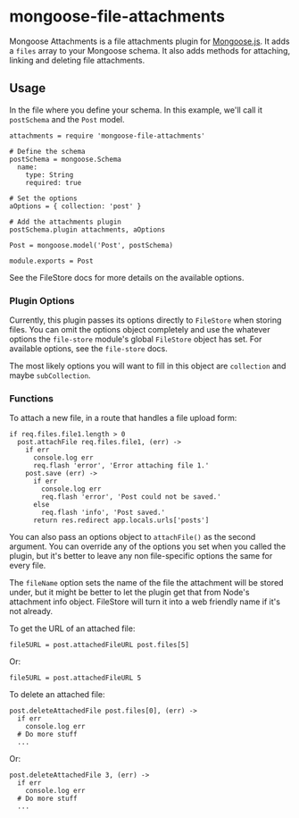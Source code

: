# mongoose-file-attachments #

Mongoose Attachments is a file attachments plugin for
[Mongoose.js](http://mongoosejs.com/). It adds a `files` array to your Mongoose
schema. It also adds methods for attaching, linking and deleting file
attachments.


## Usage ##

In the file where you define your schema. In this example, we'll call it
`postSchema` and the `Post` model.

    attachments = require 'mongoose-file-attachments'

    # Define the schema
    postSchema = mongoose.Schema
      name:
        type: String
        required: true

    # Set the options
    aOptions = { collection: 'post' }

    # Add the attachments plugin
    postSchema.plugin attachments, aOptions

    Post = mongoose.model('Post', postSchema)

    module.exports = Post

See the FileStore docs for more details on the available options.

### Plugin Options ###

Currently, this plugin passes its options directly to `FileStore` when storing
files. You can omit the options object completely and use the whatever options
the `file-store` module's global `FileStore` object has set. For available
options, see the `file-store` docs.

 The most likely options you will want to fill in this object are
`collection` and maybe `subCollection`.

### Functions ###

To attach a new file, in a route that handles a file upload form:

    if req.files.file1.length > 0
      post.attachFile req.files.file1, (err) ->
        if err
          console.log err
          req.flash 'error', 'Error attaching file 1.'
        post.save (err) ->
          if err
            console.log err
            req.flash 'error', 'Post could not be saved.'
          else
            req.flash 'info', 'Post saved.'
          return res.redirect app.locals.urls['posts']

You can also pass an options object to `attachFile()` as the second argument.
You can override any of the options you set when you called the plugin, but
it's better to leave any non file-specific options the same for every file.

The `fileName` option sets the name of the file the attachment will be stored
under, but it might be better to let the plugin get that from Node's attachment
info object. FileStore will turn it into a web friendly name if it's not
already.

To get the URL of an attached file:

    file5URL = post.attachedFileURL post.files[5]

Or:

    file5URL = post.attachedFileURL 5

To delete an attached file:

    post.deleteAttachedFile post.files[0], (err) ->
      if err
        console.log err
      # Do more stuff
      ...

Or:

    post.deleteAttachedFile 3, (err) ->
      if err
        console.log err
      # Do more stuff
      ...
